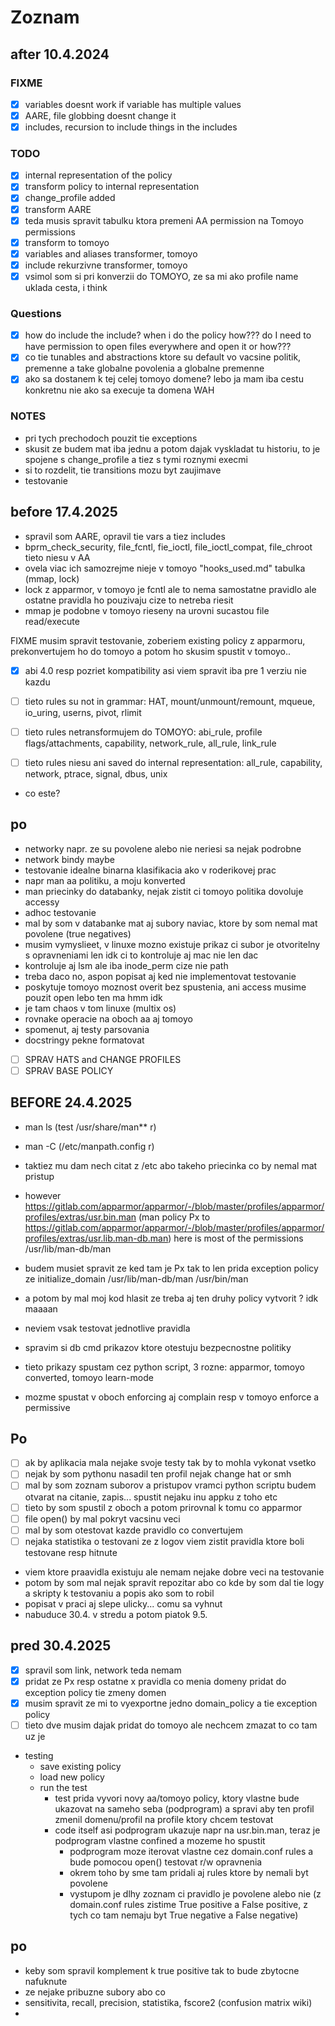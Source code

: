 # Zoznam

## after 10.4.2024

### FIXME

- [x] variables doesnt work if variable has multiple values
- [x] AARE, file globbing doesnt change it
- [x] includes, recursion to include things in the includes

### TODO

- [x] internal representation of the policy
- [x] transform policy to internal representation
- [x] change_profile added
- [x] transform AARE
- [x] teda musis spravit tabulku ktora premeni AA permission na Tomoyo permissions
- [x] transform to tomoyo
- [x] variables and aliases transformer, tomoyo
- [x] include rekurzivne transformer, tomoyo
- [x] vsimol som si pri konverzii do TOMOYO, ze sa mi ako profile name uklada cesta, i think

### Questions

- [x] how do include the include? when i do the policy how??? do I need to have permission to open files everywhere and open it or how???
- [x] co tie tunables and abstractions ktore su default vo vacsine politik, premenne a take globalne povolenia a globalne premenne
- [x] ako sa dostanem k tej celej tomoyo domene? lebo ja mam iba cestu konkretnu nie ako sa execuje ta domena WAH

### NOTES

- pri tych prechodoch pouzit tie exceptions
- skusit ze budem mat iba jednu a potom dajak vyskladat tu historiu, to je spojene s change_profile a tiez s tymi roznymi execmi
- si to rozdelit, tie transitions mozu byt zaujimave
- testovanie

## before 17.4.2025

- spravil som AARE, opravil tie vars a tiez includes
- bprm_check_security, file_fcntl, fie_ioctl, file_ioctl_compat, file_chroot tieto niesu v AA
- ovela viac ich samozrejme nieje v tomoyo "hooks_used.md" tabulka (mmap, lock)
- lock z apparmor, v tomoyo je fcntl ale to nema samostatne pravidlo ale ostatne pravidla ho pouzivaju cize to netreba riesit
- mmap je podobne v tomoyo rieseny na urovni sucastou file read/execute

FIXME musim spravit testovanie, zoberiem existing policy z apparmoru, prekonvertujem ho do tomoyo a potom ho skusim spustit v tomoyo..

- [x] abi 4.0 resp pozriet kompatibility asi viem spravit iba pre 1 verziu nie kazdu

- [ ] tieto rules su not in grammar: HAT, mount/unmount/remount, mqueue, io_uring, userns, pivot, rlimit
- [ ] tieto rules netransformujem do TOMOYO: abi_rule, profile flags/attachments, capability, network_rule, all_rule, link_rule
- [ ] tieto rules niesu ani saved do internal representation: all_rule, capability, network, ptrace, signal, dbus, unix
- co este?

## po

- networky napr. ze su povolene alebo nie neriesi sa nejak podrobne
- network bindy maybe
- testovanie idealne binarna klasifikacia ako v roderikovej prac
- napr man aa politiku, a moju konverted
- man priecinky do databanky, nejak zistit ci tomoyo politika dovoluje accessy
- adhoc testovanie
- mal by som v databanke mat aj subory naviac, ktore by som nemal mat povolene (true negatives)
- musim vymyslieet, v linuxe mozno existuje prikaz ci subor je otvoritelny s opravneniami len idk ci to kontroluje aj mac nie len dac
- kontroluje aj lsm ale iba inode_perm cize nie path
- treba daco no, aspon popisat aj ked nie implementovat testovanie
- poskytuje tomoyo moznost overit bez spustenia, ani access musime pouzit open lebo ten ma hmm idk
- je tam chaos v tom linuxe (multix os)
- rovnake operacie na oboch aa aj tomoyo
- spomenut, aj testy parsovania
- docstringy pekne formatovat

- [ ] SPRAV HATS and CHANGE PROFILES
- [ ] SPRAV BASE POLICY

## BEFORE 24.4.2025

- man ls (test /usr/share/man** r)
- man -C (/etc/manpath.config r)
- taktiez mu dam nech citat z /etc abo takeho priecinka co by nemal mat pristup
- however <https://gitlab.com/apparmor/apparmor/-/blob/master/profiles/apparmor/profiles/extras/usr.bin.man> (man policy Px to <https://gitlab.com/apparmor/apparmor/-/blob/master/profiles/apparmor/profiles/extras/usr.lib.man-db.man>) here is most of the permissions /usr/lib/man-db/man
- budem musiet spravit ze ked tam je Px tak to len prida exception policy ze initialize_domain /usr/lib/man-db/man /usr/bin/man
- a potom by mal moj kod hlasit ze treba aj ten druhy policy vytvorit ? idk maaaan
- neviem vsak testovat jednotlive pravidla

- spravim si db cmd prikazov ktore otestuju bezpecnostne politiky
- tieto prikazy spustam cez python script, 3 rozne: apparmor, tomoyo converted, tomoyo learn-mode
- mozme spustat v oboch enforcing aj complain resp v tomoyo enforce a permissive

## Po

- [ ] ak by aplikacia mala nejake svoje testy tak by to mohla vykonat vsetko
- [ ] nejak by som pythonu nasadil ten profil nejak change hat or smh
- [ ] mal by som zoznam suborov a pristupov vramci python scriptu budem otvarat na citanie, zapis... spustit nejaku inu appku z toho etc
- [ ] tieto by som spustil z oboch a potom prirovnal k tomu co apparmor
- [ ] file open() by mal pokryt vacsinu veci
- [ ] mal by som otestovat kazde pravidlo co convertujem
- [ ] nejaka statistika o testovani ze z logov viem zistit pravidla ktore boli testovane resp hitnute
- viem ktore praavidla existuju ale nemam nejake dobre veci na testovanie
- potom by som mal nejak spravit repozitar abo co kde by som dal tie logy a skripty k testovaniu a popis ako som to robil
- popisat v praci aj slepe ulicky... comu sa vyhnut
- nabuduce 30.4. v stredu a potom piatok 9.5.

## pred 30.4.2025

- [x] spravil som link, network teda nemam
- [x] pridat ze Px resp ostatne x pravidla co menia domeny pridat do exception policy tie zmeny domen
- [x] musim spravit ze mi to vyexportne jedno domain_policy a tie exception policy
- [ ] tieto dve musim dajak pridat do tomoyo ale nechcem zmazat to co tam uz je

- testing
  - save existing policy
  - load new policy
  - run the test
    - test prida vyvori novy aa/tomoyo policy, ktory vlastne bude ukazovat na sameho seba (podprogram) a spravi aby ten profil zmenil domenu/profil na profile ktory chcem testovat
    - code itself asi podprogram ukazuje napr na usr.bin.man, teraz je podprogram vlastne confined a mozeme ho spustit
      - podprogram moze iterovat vlastne cez domain.conf rules a bude pomocou open() testovat r/w opravnenia
      - okrem toho by sme tam pridali aj rules ktore by nemali byt povolene
      - vystupom je dlhy zoznam ci pravidlo je povolene alebo nie (z domain.conf rules zistime True positive a False positive, z tych co tam nemaju byt True negative a False negative)

## po

- keby som spravil komplement k true positive tak to bude zbytocne nafuknute
- ze nejake pribuzne subory abo co 
- sensitivita, recall, precision, statistika, fscore2 (confusion matrix wiki)
- 
